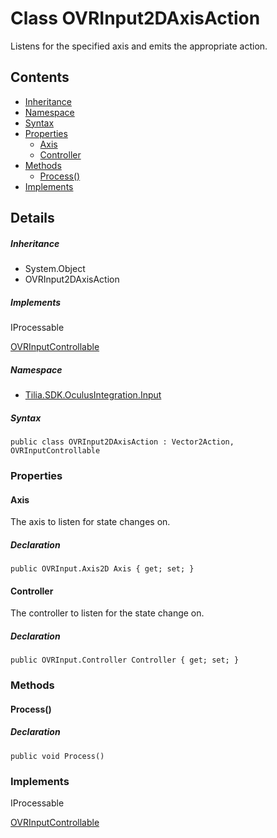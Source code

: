 # Class OVRInput2DAxisAction

Listens for the specified axis and emits the appropriate action.

## Contents

* [Inheritance]
* [Namespace]
* [Syntax]
* [Properties]
  * [Axis]
  * [Controller]
* [Methods]
  * [Process()]
* [Implements]

## Details

##### Inheritance

* System.Object
* OVRInput2DAxisAction

##### Implements

IProcessable

[OVRInputControllable]

##### Namespace

* [Tilia.SDK.OculusIntegration.Input]

##### Syntax

```
public class OVRInput2DAxisAction : Vector2Action, OVRInputControllable
```

### Properties

#### Axis

The axis to listen for state changes on.

##### Declaration

```
public OVRInput.Axis2D Axis { get; set; }
```

#### Controller

The controller to listen for the state change on.

##### Declaration

```
public OVRInput.Controller Controller { get; set; }
```

### Methods

#### Process()

##### Declaration

```
public void Process()
```

### Implements

IProcessable

[OVRInputControllable]

[Tilia.SDK.OculusIntegration.Input]: README.md
[OVRInputControllable]: OVRInputControllable.md
[Inheritance]: #Inheritance
[Namespace]: #Namespace
[Syntax]: #Syntax
[Properties]: #Properties
[Axis]: #Axis
[Controller]: #Controller
[Methods]: #Methods
[Process()]: #Process
[Implements]: #Implements
